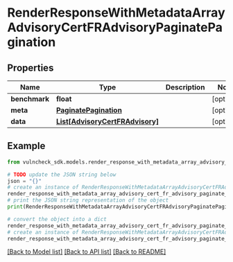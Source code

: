 # RenderResponseWithMetadataArrayAdvisoryCertFRAdvisoryPaginatePagination


## Properties

Name | Type | Description | Notes
------------ | ------------- | ------------- | -------------
**benchmark** | **float** |  | [optional] 
**meta** | [**PaginatePagination**](PaginatePagination.md) |  | [optional] 
**data** | [**List[AdvisoryCertFRAdvisory]**](AdvisoryCertFRAdvisory.md) |  | [optional] 

## Example

```python
from vulncheck_sdk.models.render_response_with_metadata_array_advisory_cert_fr_advisory_paginate_pagination import RenderResponseWithMetadataArrayAdvisoryCertFRAdvisoryPaginatePagination

# TODO update the JSON string below
json = "{}"
# create an instance of RenderResponseWithMetadataArrayAdvisoryCertFRAdvisoryPaginatePagination from a JSON string
render_response_with_metadata_array_advisory_cert_fr_advisory_paginate_pagination_instance = RenderResponseWithMetadataArrayAdvisoryCertFRAdvisoryPaginatePagination.from_json(json)
# print the JSON string representation of the object
print(RenderResponseWithMetadataArrayAdvisoryCertFRAdvisoryPaginatePagination.to_json())

# convert the object into a dict
render_response_with_metadata_array_advisory_cert_fr_advisory_paginate_pagination_dict = render_response_with_metadata_array_advisory_cert_fr_advisory_paginate_pagination_instance.to_dict()
# create an instance of RenderResponseWithMetadataArrayAdvisoryCertFRAdvisoryPaginatePagination from a dict
render_response_with_metadata_array_advisory_cert_fr_advisory_paginate_pagination_from_dict = RenderResponseWithMetadataArrayAdvisoryCertFRAdvisoryPaginatePagination.from_dict(render_response_with_metadata_array_advisory_cert_fr_advisory_paginate_pagination_dict)
```
[[Back to Model list]](../README.md#documentation-for-models) [[Back to API list]](../README.md#documentation-for-api-endpoints) [[Back to README]](../README.md)



